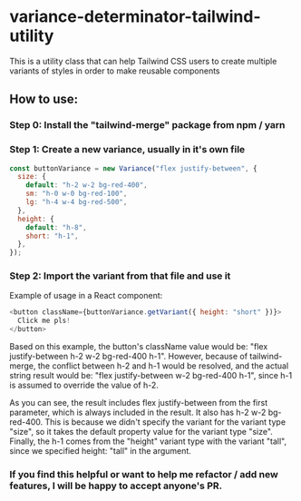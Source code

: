 # variance-determinator-tailwind-utility

This is a utility class that can help Tailwind CSS users to create multiple variants of styles in order to make reusable components

## How to use:

### Step 0: Install the "tailwind-merge" package from npm / yarn

### Step 1: Create a new variance, usually in it's own file

```javascript
const buttonVariance = new Variance("flex justify-between", {
  size: {
    default: "h-2 w-2 bg-red-400",
    sm: "h-0 w-0 bg-red-100",
    lg: "h-4 w-4 bg-red-500",
  },
  height: {
    default: "h-8",
    short: "h-1",
  },
});
```

### Step 2: Import the variant from that file and use it

Example of usage in a React component:

```javascript
<button className={buttonVariance.getVariant({ height: "short" })}>
  Click me pls!
</button>
```

Based on this example, the button's className value would be: "flex justify-between h-2 w-2 bg-red-400 h-1". However, because of tailwind-merge, the conflict between h-2 and h-1 would be resolved, and the actual string result would be: "flex justify-between w-2 bg-red-400 h-1", since h-1 is assumed to override the value of h-2.

As you can see, the result includes flex justify-between from the first parameter, which is always included in the result. It also has h-2 w-2 bg-red-400. This is because we didn't specify the variant for the variant type "size", so it takes the default property value for the variant type "size". Finally, the h-1 comes from the "height" variant type with the variant "tall", since we specified height: "tall" in the argument.

### If you find this helpful or want to help me refactor / add new features, I will be happy to accept anyone's PR.
